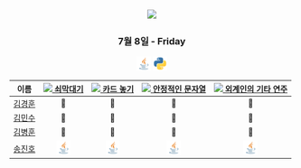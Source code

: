 <div align="center">
  <h3><img src="https://images.velog.io/images/kyle/post/b43968c8-412e-4bad-9e02-805bd14d5445/what-is-an-algorithm.png" height="300"/></h3>

  ### <center>**7월 8일 - Friday**</center>
  <!--Java-->
  <img src="https://raw.githubusercontent.com/vscode-icons/vscode-icons/master/icons/file_type_jar.svg" height="25"/>
  <!--Python-->
  <img src="https://raw.githubusercontent.com/vscode-icons/vscode-icons/master/icons/file_type_python.svg" height="25"/>

  <!--문제를 풀었으면 위의 아이콘을 복사해서 붙여넣기-->
  <!--링크 삽입할 때 Forked Repo(개인 저장소)가 아닌 Remote Repo(원본 저장소) 주소를 붙여넣을 것-->
  |이름|[<img src="https://d2gd6pc034wcta.cloudfront.net/tier/8.svg" height="12"> 쇠막대기](https://www.acmicpc.net/problem/10799)|[<img src="https://d2gd6pc034wcta.cloudfront.net/tier/8.svg" height="12"> 카드 놓기](https://www.acmicpc.net/problem/18115)|[<img src="https://d2gd6pc034wcta.cloudfront.net/tier/10.svg" height="12"> 안정적인 문자열](https://www.acmicpc.net/problem/4889)|[<img src="https://d2gd6pc034wcta.cloudfront.net/tier/10.svg" height="12"> 외계인의 기타 연주](https://www.acmicpc.net/problem/2841)|
  |:---:|:---:|:---:|:---:|:---:|
  |[김경훈](https://github.com/khoon-git)|🧠|🧠|🧠|🧠|
  |[김민수](https://github.com/Minsu9130)|🧠|🧠|🧠|🧠|
  |[김병훈](https://github.com/hunibottle)|🧠|🧠|🧠|🧠|
  |[송진호](https://github.com/sth4881)|[<img src="https://raw.githubusercontent.com/vscode-icons/vscode-icons/master/icons/file_type_jar.svg" height="25"/>](./BOJ10799_JH.md)|[<img src="https://raw.githubusercontent.com/vscode-icons/vscode-icons/master/icons/file_type_jar.svg" height="25"/>](./BOJ18115_JH.md)|[<img src="https://raw.githubusercontent.com/vscode-icons/vscode-icons/master/icons/file_type_jar.svg" height="25"/>](./BOJ4889_JH.md)|[<img src="https://raw.githubusercontent.com/vscode-icons/vscode-icons/master/icons/file_type_jar.svg" height="25"/>](./BOJ2841_JH.md)|
</div>
